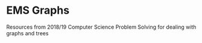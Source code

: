 # EMS Graphs

Resources from 2018/19 Computer Science Problem Solving for dealing with graphs and trees